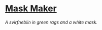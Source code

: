 # [Mask Maker](https://hollowknight.wiki/w/Mask_Maker)

*A svirfneblin in green rags and a white mask.*
